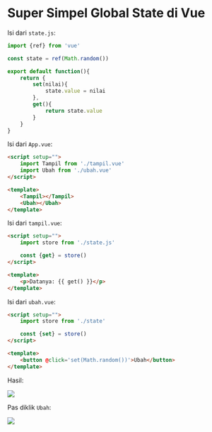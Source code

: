 # Super Simpel Global State di Vue

Isi dari `state.js`:

```javascript
import {ref} from 'vue'

const state = ref(Math.random())

export default function(){
	return {
		set(nilai){
			state.value = nilai
		},
		get(){
			return state.value
		}
	}
}
```

Isi dari `App.vue`:

```html
<script setup="">
	import Tampil from './tampil.vue'
	import Ubah from './ubah.vue'
</script>

<template>
	<Tampil></Tampil>
	<Ubah></Ubah>
</template>
```

Isi dari `tampil.vue`:

```html
<script setup="">
	import store from './state.js'

	const {get} = store()
</script>

<template>
	<p>Datanya: {{ get() }}</p>
</template>
```

Isi dari `ubah.vue`:

```html
<script setup="">
	import store from './state'

	const {set} = store()
</script>

<template>
	<button @click='set(Math.random())'>Ubah</button>
</template>
```

Hasil:

![](https://i.ibb.co/bgH3w33/image.png)

Pas diklik `Ubah`:

![](https://i.ibb.co/ZNBDtBr/image.png)